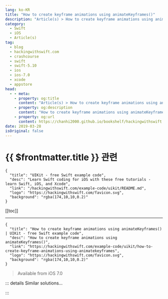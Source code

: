 ```yaml
---
lang: ko-KR
title: "How to create keyframe animations using animateKeyframes()"
description: "Article(s) > How to create keyframe animations using animateKeyframes()"
category:
  - Swift
  - iOS
  - Article(s)
tag: 
  - blog
  - hackingwithswift.com
  - crashcourse
  - swift
  - swift-5.10
  - ios
  - ios-7.0
  - xcode
  - appstore
head:
  - - meta:
    - property: og:title
      content: "Article(s) > How to create keyframe animations using animateKeyframes()"
    - property: og:description
      content: "How to create keyframe animations using animateKeyframes()"
    - property: og:url
      content: https://chanhi2000.github.io/bookshelf/hackingwithswift.com/example-code/uikit/how-to-create-keyframe-animations-using-animatekeyframes.html
date: 2019-03-28
isOriginal: false
---
```


# {{ $frontmatter.title }} 관련

```component VPCard
{
  "title": "UIKit - free Swift example code",
  "desc": "Learn Swift coding for iOS with these free tutorials - learn Swift, iOS, and Xcode",
  "link": "/hackingwithswift.com/example-code/uikit/README.md",
  "logo": "https://hackingwithswift.com/favicon.svg",
  "background": "rgba(174,10,10,0.2)"
}
```

[[toc]]

---

```component VPCard
{
  "title": "How to create keyframe animations using animateKeyframes() | UIKit - free Swift example code",
  "desc": "How to create keyframe animations using animateKeyframes()",
  "link": "https://hackingwithswift.com/example-code/uikit/how-to-create-keyframe-animations-using-animatekeyframes",
  "logo": "https://hackingwithswift.com/favicon.svg",
  "background": "rgba(174,10,10,0.2)"
}
```

> Available from iOS 7.0

<!-- TODO: 작성 -->

<!--
If you need to combine a selection of animations over time the easiest thing to do is create a keyframe animation. This starts with a call to `animateKeyframes()`, then you go ahead and call `addKeyframe()` as many times as you need.

Each keyframe you add has a relative start time and relative duration, so they work independently of the overall timing. You also provide each keyframe with the animation it should perform, again not worrying about the rest of the animation. When it runs, iOS combines them all together, blending one animation seamlessly into the next.

To give you an example, here’s some code that moves and scales an image view around the screen:

```swift
let start = self.imageView.center

UIView.animateKeyframes(withDuration: 5, delay: 0, options: .calculationModeCubic, animations: {
    UIView.addKeyframe(withRelativeStartTime: 0.0, relativeDuration: 0.25) {
        self.imageView.transform = CGAffineTransform(scaleX: 2, y: 2)
    }

    UIView.addKeyframe(withRelativeStartTime: 0.25, relativeDuration: 0.25) {
        self.imageView.center = CGPoint(x: self.view.bounds.midX, y: self.view.bounds.maxY)
    }

    UIView.addKeyframe(withRelativeStartTime: 0.5, relativeDuration: 0.25) {
        self.imageView.center = CGPoint(x: self.view.bounds.width, y: start.y)
    }

    UIView.addKeyframe(withRelativeStartTime: 0.75, relativeDuration: 0.25) {
        self.imageView.center = start
    }
})
```

The `calculationModeCubic` option tells iOS to blend the animations together, so you’ll see the image view overshoot one animation as it curves into the next. You should also try using `calculationModeCubicPaced` instead - in the above code it makes the scaling part run over the entire length of the animation.

-->

::: details Similar solutions…

<!--
/example-code/calayer/how-to-create-keyframe-animations-using-cakeyframeanimation">How to create keyframe animations using CAKeyframeAnimation 
/quick-start/swiftui/how-to-create-custom-text-effects-and-animations">How to create custom text effects and animations 
/quick-start/swiftui/how-to-override-animations-with-transactions">How to override animations with transactions 
/quick-start/swiftui/how-to-create-multi-step-animations-using-phase-animators">How to create multi-step animations using phase animators 
/quick-start/swiftui/how-to-apply-multiple-animations-to-a-view">How to apply multiple animations to a view</a>
-->

:::

